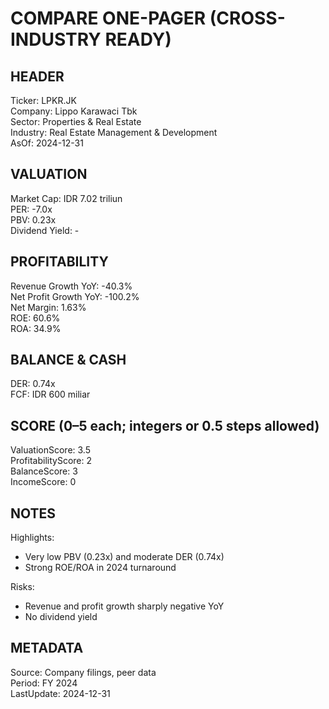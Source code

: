 # COMPARE ONE-PAGER (CROSS-INDUSTRY READY)

## HEADER
Ticker: LPKR.JK  
Company: Lippo Karawaci Tbk  
Sector: Properties & Real Estate  
Industry: Real Estate Management & Development  
AsOf: 2024-12-31

## VALUATION
Market Cap: IDR 7.02 triliun  
PER: -7.0x  
PBV: 0.23x  
Dividend Yield: -

## PROFITABILITY
Revenue Growth YoY: -40.3%  
Net Profit Growth YoY: -100.2%  
Net Margin: 1.63%  
ROE: 60.6%  
ROA: 34.9%

## BALANCE & CASH
DER: 0.74x  
FCF: IDR 600 miliar

## SCORE (0–5 each; integers or 0.5 steps allowed)
ValuationScore: 3.5  
ProfitabilityScore: 2  
BalanceScore: 3  
IncomeScore: 0

## NOTES
Highlights:
- Very low PBV (0.23x) and moderate DER (0.74x)
- Strong ROE/ROA in 2024 turnaround

Risks:
- Revenue and profit growth sharply negative YoY
- No dividend yield

## METADATA
Source: Company filings, peer data  
Period: FY 2024  
LastUpdate: 2024-12-31